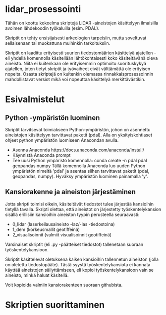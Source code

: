 # lidar_prosessointi

Tähän on koottu kokoelma skriptejä LiDAR -aineistojen käsittelyyn ilmaisilla avoimen lähdekoodin työkaluilla (esim. PDAL).

Skriptit on tehty ensisijaisesti arkeologien tarpeisiin, mutta soveltuvat sellaisenaan tai muokattuna muihinkin tarkoituksiin.

Skriptit on laadittu erityisesti suurien tiedostomäärien käsittelyä ajatellen - eli yhdellä komennolla käsitellään lähtökohtaisesti koko käsiteltävänä oleva aineisto. Niitä ei kuitenkaan ole erityisemmin optimoitu suorituskykyä ajatellen, joten tietyt skriptit ja työvaiheet eivät välttämättä ole erityisen nopeita. Osasta skriptejä on kuitenkin olemassa rinnakkaisprosessoinnin mahdollistavat versiot mikä voi nopeuttaa käsittelyä merkittävästikin.

# Esivalmistelut

## Python -ympäristön luominen

Skriptit tarvitsevat toimiakseen Python-ympäristön, johon on asennettu aineistojen käsittelyyn tarvittavat paketit (pdal). Alla on yksityiskohtiaset ohjeet python ympäristön luomiseen Anacondan avulla. 

- Asenna Anaconda https://docs.anaconda.com/anaconda/install/
- Käynnistä Anaconda prompt
- Tee uusi Python ympäristö komennolla: conda create -n pdal pdal geopandas numpy
Tällä komennolla Anaconda luo uuden Python ympäristön nimeltä 'pdal' ja asentaa siihen tarvittavat paketit (pdal, geopandas, numpy). Hyväksy ympäristön luominen painamalla 'y'.

## Kansiorakenne ja aineiston järjestäminen
Jotta skripti toimisi oikein, käsiteltävät tiedostot tulee järjestää kansioihin tietyllä tavalla. Skripti olettaa, että aineistot on järjestetty työskentelykansion sisällä erillisiin kansioihin aineiston tyypin perusteella seuraavasti:
- 0_lidar (laserkeilausaineisto -laz/-las -tiedostoina)
- 1_dem (korkeusmallit geotiffeinä)
- 2_visualisoinnit (valmiit visualisoinnit geotiffeinä)

Varsinaiset skriptit (eli .py -päätteiset tiedostot) tallenetaan suoraan työskentelykansioon.

Skriptit käsittelevät oletuksena kaiken kansioihin tallennetun aineiston (jolla on oletettu tiedostopääte). Tästä syystä työskentelykansiota ei kannata käyttää aineistojen säilyttämiseen, eli kopioi työskentelykansioon vain se aineisto, minkä haluat käsitellä.

Voit kopioida valmiin kansiorakenteen suoraan githubista.

# Skriptien suorittaminen

##








